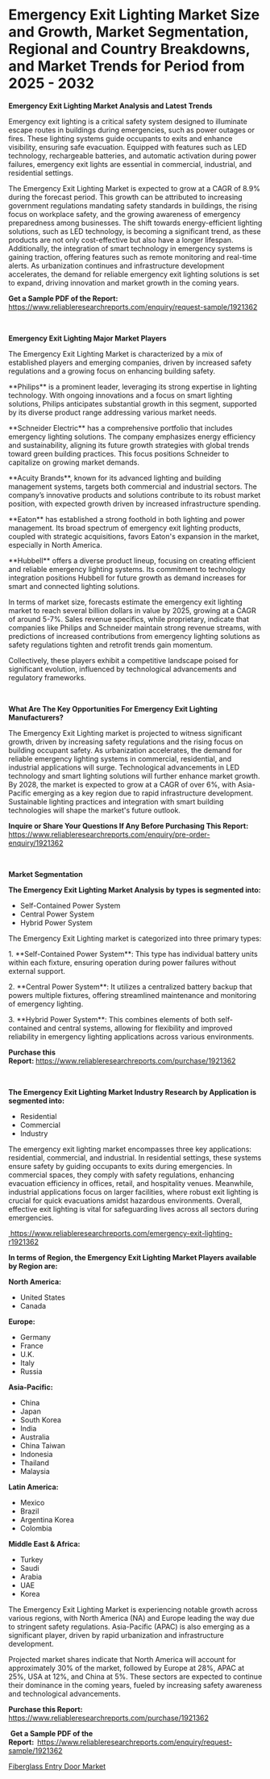 <p><h1>Emergency Exit Lighting Market Size and Growth, Market Segmentation, Regional and Country Breakdowns, and Market Trends for Period from 2025 -  2032</h1></p><p><strong>Emergency Exit Lighting Market Analysis and Latest Trends</strong></p>
<p><p>Emergency exit lighting is a critical safety system designed to illuminate escape routes in buildings during emergencies, such as power outages or fires. These lighting systems guide occupants to exits and enhance visibility, ensuring safe evacuation. Equipped with features such as LED technology, rechargeable batteries, and automatic activation during power failures, emergency exit lights are essential in commercial, industrial, and residential settings.</p><p>The Emergency Exit Lighting Market is expected to grow at a CAGR of 8.9% during the forecast period. This growth can be attributed to increasing government regulations mandating safety standards in buildings, the rising focus on workplace safety, and the growing awareness of emergency preparedness among businesses. The shift towards energy-efficient lighting solutions, such as LED technology, is becoming a significant trend, as these products are not only cost-effective but also have a longer lifespan. Additionally, the integration of smart technology in emergency systems is gaining traction, offering features such as remote monitoring and real-time alerts. As urbanization continues and infrastructure development accelerates, the demand for reliable emergency exit lighting solutions is set to expand, driving innovation and market growth in the coming years.</p></p>
<p><strong>Get a Sample PDF of the Report:&nbsp;</strong> <a href="https://www.reliableresearchreports.com/enquiry/request-sample/1921362?utm_campaign=3360&utm_medium=2&utm_source=Github&utm_content=ia&utm_term=05042025&utm_id=emergency-exit-lighting">https://www.reliableresearchreports.com/enquiry/request-sample/1921362</a></p>
<p>&nbsp;</p>
<p><strong>Emergency Exit Lighting Major Market Players</strong></p>
<p><p>The Emergency Exit Lighting Market is characterized by a mix of established players and emerging companies, driven by increased safety regulations and a growing focus on enhancing building safety.</p><p>**Philips** is a prominent leader, leveraging its strong expertise in lighting technology. With ongoing innovations and a focus on smart lighting solutions, Philips anticipates substantial growth in this segment, supported by its diverse product range addressing various market needs.</p><p>**Schneider Electric** has a comprehensive portfolio that includes emergency lighting solutions. The company emphasizes energy efficiency and sustainability, aligning its future growth strategies with global trends toward green building practices. This focus positions Schneider to capitalize on growing market demands.</p><p>**Acuity Brands**, known for its advanced lighting and building management systems, targets both commercial and industrial sectors. The company’s innovative products and solutions contribute to its robust market position, with expected growth driven by increased infrastructure spending.</p><p>**Eaton** has established a strong foothold in both lighting and power management. Its broad spectrum of emergency exit lighting products, coupled with strategic acquisitions, favors Eaton's expansion in the market, especially in North America.</p><p>**Hubbell** offers a diverse product lineup, focusing on creating efficient and reliable emergency lighting systems. Its commitment to technology integration positions Hubbell for future growth as demand increases for smart and connected lighting solutions.</p><p>In terms of market size, forecasts estimate the emergency exit lighting market to reach several billion dollars in value by 2025, growing at a CAGR of around 5-7%. Sales revenue specifics, while proprietary, indicate that companies like Philips and Schneider maintain strong revenue streams, with predictions of increased contributions from emergency lighting solutions as safety regulations tighten and retrofit trends gain momentum. </p><p>Collectively, these players exhibit a competitive landscape poised for significant evolution, influenced by technological advancements and regulatory frameworks.</p></p>
<p>&nbsp;</p>
<p><strong>What Are The Key Opportunities For Emergency Exit Lighting Manufacturers?</strong></p>
<p><p>The Emergency Exit Lighting market is projected to witness significant growth, driven by increasing safety regulations and the rising focus on building occupant safety. As urbanization accelerates, the demand for reliable emergency lighting systems in commercial, residential, and industrial applications will surge. Technological advancements in LED technology and smart lighting solutions will further enhance market growth. By 2028, the market is expected to grow at a CAGR of over 6%, with Asia-Pacific emerging as a key region due to rapid infrastructure development. Sustainable lighting practices and integration with smart building technologies will shape the market's future outlook.</p></p>
<p><strong>Inquire or Share Your Questions If Any Before Purchasing This Report:</strong> <a href="https://www.reliableresearchreports.com/enquiry/pre-order-enquiry/1921362?utm_campaign=3360&utm_medium=2&utm_source=Github&utm_content=ia&utm_term=05042025&utm_id=emergency-exit-lighting">https://www.reliableresearchreports.com/enquiry/pre-order-enquiry/1921362</a></p>
<p>&nbsp;</p>
<p><strong>Market Segmentation</strong></p>
<p><strong>The Emergency Exit Lighting Market Analysis by types is segmented into:</strong></p>
<p><ul><li>Self-Contained Power System</li><li>Central Power System</li><li>Hybrid Power System</li></ul></p>
<p><p>The Emergency Exit Lighting market is categorized into three primary types: </p><p>1. **Self-Contained Power System**: This type has individual battery units within each fixture, ensuring operation during power failures without external support.</p><p>2. **Central Power System**: It utilizes a centralized battery backup that powers multiple fixtures, offering streamlined maintenance and monitoring of emergency lighting.</p><p>3. **Hybrid Power System**: This combines elements of both self-contained and central systems, allowing for flexibility and improved reliability in emergency lighting applications across various environments.</p></p>
<p><strong>Purchase this Report:&nbsp;</strong><a href="https://www.reliableresearchreports.com/purchase/1921362?utm_campaign=3360&utm_medium=2&utm_source=Github&utm_content=ia&utm_term=05042025&utm_id=emergency-exit-lighting">https://www.reliableresearchreports.com/purchase/1921362</a></p>
<p>&nbsp;</p>
<p><strong>The Emergency Exit Lighting Market Industry Research by Application is segmented into:</strong></p>
<p><ul><li>Residential</li><li>Commercial</li><li>Industry</li></ul></p>
<p><p>The emergency exit lighting market encompasses three key applications: residential, commercial, and industrial. In residential settings, these systems ensure safety by guiding occupants to exits during emergencies. In commercial spaces, they comply with safety regulations, enhancing evacuation efficiency in offices, retail, and hospitality venues. Meanwhile, industrial applications focus on larger facilities, where robust exit lighting is crucial for quick evacuations amidst hazardous environments. Overall, effective exit lighting is vital for safeguarding lives across all sectors during emergencies.</p></p>
<p><a href="https://www.reliableresearchreports.com/emergency-exit-lighting-r1921362?utm_campaign=3360&utm_medium=2&utm_source=Github&utm_content=ia&utm_term=05042025&utm_id=emergency-exit-lighting">&nbsp;https://www.reliableresearchreports.com/emergency-exit-lighting-r1921362</a></p>
<p><strong>In terms of Region, the Emergency Exit Lighting Market Players available by Region are:</strong></p>
<p>
    <p> <strong> North America: </strong>
        <ul>
            <li>United States</li>
            <li>Canada</li>
        </ul>
        </p> 
    <p> <strong> Europe: </strong>
        <ul>
            <li>Germany</li>
            <li>France</li>
            <li>U.K.</li>
            <li>Italy</li>
            <li>Russia</li>
        </ul>
        </p> 
    <p> <strong> Asia-Pacific: </strong>
        <ul>
            <li>China</li>
            <li>Japan</li>
            <li>South Korea</li>
            <li>India</li>
            <li>Australia</li>
            <li>China Taiwan</li>
            <li>Indonesia</li>
            <li>Thailand</li>
            <li>Malaysia</li>
        </ul>
        </p> 
    <p> <strong> Latin America: </strong>
        <ul>
            <li>Mexico</li>
            <li>Brazil</li>
            <li>Argentina Korea</li>
            <li>Colombia</li>
        </ul>
        </p> 
    <p> <strong> Middle East & Africa: </strong>
        <ul>
            <li>Turkey</li>
            <li>Saudi</li>
            <li>Arabia</li>
            <li>UAE</li>
            <li>Korea</li>
        </ul>
    </p>
    </p>
<p><p>The Emergency Exit Lighting Market is experiencing notable growth across various regions, with North America (NA) and Europe leading the way due to stringent safety regulations. Asia-Pacific (APAC) is also emerging as a significant player, driven by rapid urbanization and infrastructure development. </p><p>Projected market shares indicate that North America will account for approximately 30% of the market, followed by Europe at 28%, APAC at 25%, USA at 12%, and China at 5%. These sectors are expected to continue their dominance in the coming years, fueled by increasing safety awareness and technological advancements.</p></p>
<p><strong>Purchase this Report: </strong><a href="https://www.reliableresearchreports.com/purchase/1921362?utm_campaign=3360&utm_medium=2&utm_source=Github&utm_content=ia&utm_term=05042025&utm_id=emergency-exit-lighting">https://www.reliableresearchreports.com/purchase/1921362</a></p>
<p>&nbsp;<strong>Get a Sample PDF of the Report:&nbsp;&nbsp;</strong><a href="https://www.reliableresearchreports.com/enquiry/request-sample/1921362?utm_campaign=3360&utm_medium=2&utm_source=Github&utm_content=ia&utm_term=05042025&utm_id=emergency-exit-lighting">https://www.reliableresearchreports.com/enquiry/request-sample/1921362</a></p>
<p><strong></strong></p>
<p><p><a href="https://github.com/sderolza/Market-Research-Report-List-1/blob/main/fiberglass-entry-door-market.md?utm_campaign=3360&utm_medium=2&utm_source=Github&utm_content=ia&utm_term=05042025&utm_id=emergency-exit-lighting">Fiberglass Entry Door Market</a></p></p>
